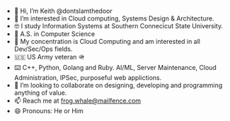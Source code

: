 - 👋 Hi, I’m Keith @dontslamthedoor
- 👀 I’m interested in Cloud computing, Systems Design & Architecture.
- 🤓 I study Information Systems at Southern Connecicut State University.
- 🏫 A.S. in Computer Science 
- 🏫 My concentration is Cloud Computing and am interested in all Dev/Sec/Ops fields. 
- 🇺🇸 US Army veteran 🪖 
- ⌨️ C++, Python, Golang and Ruby. AI/ML, Server Maintenance, Cloud Administration, IPSec, purposeful web applictions. 
- 💞️ I’m looking to collaborate on designing, developing and programming anything of value.
- 📫 Reach me at frog.whale@mailfence.com
- 😄 Pronouns: He or Him


<!---
dontslamthedoor/dontslamthedoor is a ✨ special ✨ repository because its `README.md` (this file) appears on your GitHub profile.
You can click the Preview link to take a look at your changes.
--->
